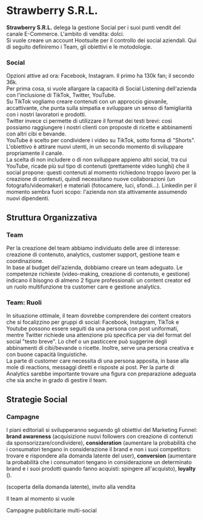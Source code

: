 # Strawberry S.R.L. 

<b>Strawberry S.R.L.</b> delega la gestione Social per i suoi punti vendit del canale E-Commerce. L'ambito di vendita: dolci. <br>
Si vuole creare un account Hootsuite per il controllo dei social aziendali. Qui di seguito definiremo i Team, gli obiettivi e le motodologie.

### Social 
Opzioni attive ad ora: Facebook, Instagram. Il primo ha 130k fan; il secondo 36k. <br>
Per prima cosa, si vuole allargare la capacità di Social Listening dell'azienda con l'inclusione di TikTok, Twitter, YouTube. <br>
Su TikTok vogliamo creare contenuti con un approccio giovanile, accattivante, che punta sulla simpatia e sviluppare un senso di famigliarità con i nostri lavoratori e prodotti. <br>
Twitter invece ci permette di utilizzare il format dei testi brevi: così possiamo raggiungere i nostri clienti con proposte di ricette e abbinamenti con altri cibi e bevande. <br>
YouTube è scelto per condividere i video su TikTok, sotto forma di "Shorts". L'obiettivo è attirare nuovi utenti, in un secondo momento di sviluppare propriamente il canale.<br>
La scelta di non includere o di non sviluppare appieno altri social, tra cui YouTube, ricade più sul tipo di contenuti (prettamente video lunghi) che il social propone: questi contenuti al momento richiedono troppo lavoro per la creazione di contenuti, quindi necessitano nuove collaborazioni (un fotografo/videomaker) e materiali (fotocamere, luci, sfondi...). Linkedin per il momento sembra fuori scopo: l'azienda non sta attivamente assumendo nuovi dipendenti.


## Struttura Organizzativa

### Team
Per la creazione del team abbiamo individuato delle aree di interesse: creazione di contenuto, analytics, customer support, gestione team e coordinazione. <br>
In base al budget dell'azienda, dobbiamo creare un team adeguato. Le competenze richieste (video-making, creazione di contenuto, e gestione) indicano il bisogno di almeno 2 figure professionali: un content creator ed un ruolo multifunzione tra customer care e gestione analytics. 

### Team: Ruoli
In situazione ottimale, il team dovrebbe comprendere dei content creators che si focalizzino per gruppi di social: Facebook, Instagram, TikTok e Youtube possono essere seguiti da una persona con post uniformati, mentre Twitter richiede una attenzione più specifica per via del format del social "testo breve". Lo chef o un pasticcere può suggerire degli abbinamenti di cibi/bevande o ricette. Inoltre, serve una persona creativa e con buone capacità linguistiche. <br>
La parte di customer care necessita di una persona apposita, in base alla mole di reactions, messaggi diretti e risposte ai post. Per la parte di Analytics sarebbe importante trovare una figura con preparazione adeguata che sia anche in grado di gestire il team. 

## Strategie Social

### Campagne
I piani editoriali si svilupperanno seguendo gli obiettivi del Marketing Funnel: <b>brand awareness</b> (acquisizione nuovi followers con creazione di contenuti da sponsorizzare/condividere), <b>consideration</b> (aumentare la probabilità che i consumatori tengano in considerazione il brand e non i suoi competitors: trovare e rispondere alla domanda latente del user), <b>conversion</b> (aumentare la probabilità che i consumatori tengano in considerazione un determinato brand e i suoi prodotti quando fanno acquisti: spingere all'acquisto), <b>loyalty</b> (). 

(scoperta della domanda latente), invito alla vendita 

Il team al momento si vuole 

Campagne pubblicitarie multi-social
